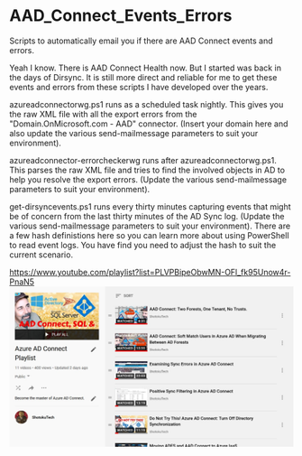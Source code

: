 # AAD_Connect_Events_Errors
Scripts to automatically email you if there are AAD Connect events and errors.

Yeah I know. There is AAD Connect Health now. But I started was back in the days of Dirsync. It is still more direct and reliable for me to get these events and errors from these scripts I have developed over the years.

azureadconnectorwg.ps1 runs as a scheduled task nightly. This gives you the raw XML file with all the export errors from the "Domain.OnMicrosoft.com - AAD" connector. (Insert your domain here and also update the various send-mailmessage parameters to suit your environment).

azureadconnector-errorcheckerwg runs after azureadconnectorwg.ps1. This parses the raw XML file and tries to find the involved objects in AD to help you resolve the export errors. (Update the various send-mailmessage parameters to suit your environment).

get-dirsyncevents.ps1 runs every thirty minutes capturing events that might be of concern from the last thirty minutes of the AD Sync log. (Update the various send-mailmessage parameters to suit your environment). There are a few hash definistions here so you can learn more about using PowerShell to read event logs. You have find you need to adjust the hash to suit the current scenario.

https://www.youtube.com/playlist?list=PLVPBipeObwMN-OFl_fk95Unow4r-PnaN5
![ShotokuTech AAD Connect Playlist](https://github.com/ShotokuTech/AAD_Connect_Events_Errors/blob/main/AAD%20Connect%20Playlist.jpg)
